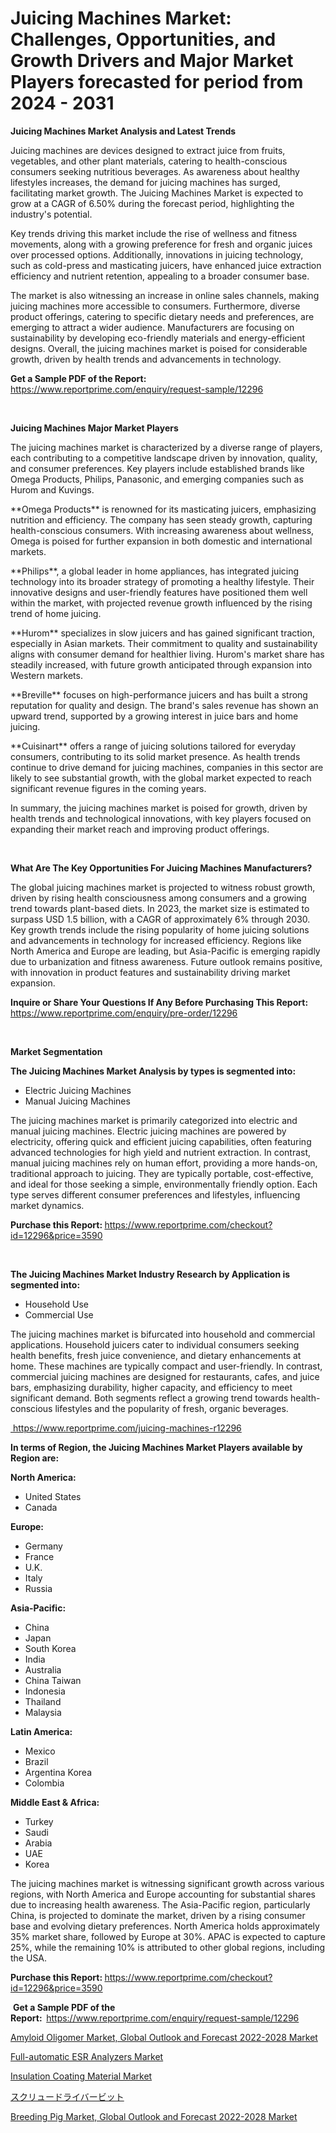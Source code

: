 <p><h1>Juicing Machines Market: Challenges, Opportunities, and Growth Drivers and Major Market Players forecasted for period from 2024 - 2031</h1></p><p><strong>Juicing Machines Market Analysis and Latest Trends</strong></p>
<p><p>Juicing machines are devices designed to extract juice from fruits, vegetables, and other plant materials, catering to health-conscious consumers seeking nutritious beverages. As awareness about healthy lifestyles increases, the demand for juicing machines has surged, facilitating market growth. The Juicing Machines Market is expected to grow at a CAGR of 6.50% during the forecast period, highlighting the industry's potential. </p><p>Key trends driving this market include the rise of wellness and fitness movements, along with a growing preference for fresh and organic juices over processed options. Additionally, innovations in juicing technology, such as cold-press and masticating juicers, have enhanced juice extraction efficiency and nutrient retention, appealing to a broader consumer base. </p><p>The market is also witnessing an increase in online sales channels, making juicing machines more accessible to consumers. Furthermore, diverse product offerings, catering to specific dietary needs and preferences, are emerging to attract a wider audience. Manufacturers are focusing on sustainability by developing eco-friendly materials and energy-efficient designs. Overall, the juicing machines market is poised for considerable growth, driven by health trends and advancements in technology.</p></p>
<p><strong>Get a Sample PDF of the Report:&nbsp;</strong> <a href="https://www.reportprime.com/enquiry/request-sample/12296">https://www.reportprime.com/enquiry/request-sample/12296</a></p>
<p>&nbsp;</p>
<p><strong>Juicing Machines Major Market Players</strong></p>
<p><p>The juicing machines market is characterized by a diverse range of players, each contributing to a competitive landscape driven by innovation, quality, and consumer preferences. Key players include established brands like Omega Products, Philips, Panasonic, and emerging companies such as Hurom and Kuvings.</p><p>**Omega Products** is renowned for its masticating juicers, emphasizing nutrition and efficiency. The company has seen steady growth, capturing health-conscious consumers. With increasing awareness about wellness, Omega is poised for further expansion in both domestic and international markets.</p><p>**Philips**, a global leader in home appliances, has integrated juicing technology into its broader strategy of promoting a healthy lifestyle. Their innovative designs and user-friendly features have positioned them well within the market, with projected revenue growth influenced by the rising trend of home juicing.</p><p>**Hurom** specializes in slow juicers and has gained significant traction, especially in Asian markets. Their commitment to quality and sustainability aligns with consumer demand for healthier living. Hurom's market share has steadily increased, with future growth anticipated through expansion into Western markets.</p><p>**Breville** focuses on high-performance juicers and has built a strong reputation for quality and design. The brand's sales revenue has shown an upward trend, supported by a growing interest in juice bars and home juicing.</p><p>**Cuisinart** offers a range of juicing solutions tailored for everyday consumers, contributing to its solid market presence. As health trends continue to drive demand for juicing machines, companies in this sector are likely to see substantial growth, with the global market expected to reach significant revenue figures in the coming years.</p><p>In summary, the juicing machines market is poised for growth, driven by health trends and technological innovations, with key players focused on expanding their market reach and improving product offerings.</p></p>
<p>&nbsp;</p>
<p><strong>What Are The Key Opportunities For Juicing Machines Manufacturers?</strong></p>
<p><p>The global juicing machines market is projected to witness robust growth, driven by rising health consciousness among consumers and a growing trend towards plant-based diets. In 2023, the market size is estimated to surpass USD 1.5 billion, with a CAGR of approximately 6% through 2030. Key growth trends include the rising popularity of home juicing solutions and advancements in technology for increased efficiency. Regions like North America and Europe are leading, but Asia-Pacific is emerging rapidly due to urbanization and fitness awareness. Future outlook remains positive, with innovation in product features and sustainability driving market expansion.</p></p>
<p><strong>Inquire or Share Your Questions If Any Before Purchasing This Report:</strong> <a href="https://www.reportprime.com/enquiry/pre-order/12296">https://www.reportprime.com/enquiry/pre-order/12296</a></p>
<p>&nbsp;</p>
<p><strong>Market Segmentation</strong></p>
<p><strong>The Juicing Machines Market Analysis by types is segmented into:</strong></p>
<p><ul><li>Electric Juicing Machines</li><li>Manual Juicing Machines</li></ul></p>
<p><p>The juicing machines market is primarily categorized into electric and manual juicing machines. Electric juicing machines are powered by electricity, offering quick and efficient juicing capabilities, often featuring advanced technologies for high yield and nutrient extraction. In contrast, manual juicing machines rely on human effort, providing a more hands-on, traditional approach to juicing. They are typically portable, cost-effective, and ideal for those seeking a simple, environmentally friendly option. Each type serves different consumer preferences and lifestyles, influencing market dynamics.</p></p>
<p><strong>Purchase this Report:&nbsp;</strong><a href="https://www.reportprime.com/checkout?id=12296&price=3590">https://www.reportprime.com/checkout?id=12296&price=3590</a></p>
<p>&nbsp;</p>
<p><strong>The Juicing Machines Market Industry Research by Application is segmented into:</strong></p>
<p><ul><li>Household Use</li><li>Commercial Use</li></ul></p>
<p><p>The juicing machines market is bifurcated into household and commercial applications. Household juicers cater to individual consumers seeking health benefits, fresh juice convenience, and dietary enhancements at home. These machines are typically compact and user-friendly. In contrast, commercial juicing machines are designed for restaurants, cafes, and juice bars, emphasizing durability, higher capacity, and efficiency to meet significant demand. Both segments reflect a growing trend towards health-conscious lifestyles and the popularity of fresh, organic beverages.</p></p>
<p><a href="https://www.reportprime.com/juicing-machines-r12296">&nbsp;https://www.reportprime.com/juicing-machines-r12296</a></p>
<p><strong>In terms of Region, the Juicing Machines Market Players available by Region are:</strong></p>
<p>
    <p> <strong> North America: </strong>
        <ul>
            <li>United States</li>
            <li>Canada</li>
        </ul>
        </p> 
    <p> <strong> Europe: </strong>
        <ul>
            <li>Germany</li>
            <li>France</li>
            <li>U.K.</li>
            <li>Italy</li>
            <li>Russia</li>
        </ul>
        </p> 
    <p> <strong> Asia-Pacific: </strong>
        <ul>
            <li>China</li>
            <li>Japan</li>
            <li>South Korea</li>
            <li>India</li>
            <li>Australia</li>
            <li>China Taiwan</li>
            <li>Indonesia</li>
            <li>Thailand</li>
            <li>Malaysia</li>
        </ul>
        </p> 
    <p> <strong> Latin America: </strong>
        <ul>
            <li>Mexico</li>
            <li>Brazil</li>
            <li>Argentina Korea</li>
            <li>Colombia</li>
        </ul>
        </p> 
    <p> <strong> Middle East & Africa: </strong>
        <ul>
            <li>Turkey</li>
            <li>Saudi</li>
            <li>Arabia</li>
            <li>UAE</li>
            <li>Korea</li>
        </ul>
    </p>
    </p>
<p><p>The juicing machines market is witnessing significant growth across various regions, with North America and Europe accounting for substantial shares due to increasing health awareness. The Asia-Pacific region, particularly China, is projected to dominate the market, driven by a rising consumer base and evolving dietary preferences. North America holds approximately 35% market share, followed by Europe at 30%. APAC is expected to capture 25%, while the remaining 10% is attributed to other global regions, including the USA.</p></p>
<p><strong>Purchase this Report: </strong><a href="https://www.reportprime.com/checkout?id=12296&price=3590">https://www.reportprime.com/checkout?id=12296&price=3590</a></p>
<p>&nbsp;<strong>Get a Sample PDF of the Report:&nbsp;&nbsp;</strong><a href="https://www.reportprime.com/enquiry/request-sample/12296">https://www.reportprime.com/enquiry/request-sample/12296</a></p>
<p><strong></strong></p>
<p><p><a href="https://www.linkedin.com/pulse/amyloid-oligomer-market-global-outlook-forecast-2022-2028-nwm1e?trackingId=7bbLDql2T0auwiw1gNl4xw%3D%3D">Amyloid Oligomer Market, Global Outlook and Forecast 2022-2028 Market</a></p><p><a href="https://issuu.com/reportprime-2/docs/full-automatic-esr-analyzers-market_118cd771eb4e1d">Full-automatic ESR Analyzers Market</a></p><p><a href="https://issuu.com/reportprime-2/docs/insulation-coating-material-market-_2e3864fe3e7006">Insulation Coating Material Market</a></p><p><a href="https://medium.com/@vedakuvlis2023/%E3%83%89%E3%83%A9%E3%82%A4%E3%83%90%E3%83%BC-%E3%83%93%E3%83%83%E3%83%88%E5%B8%82%E5%A0%B4%E3%81%AE%E5%8B%95%E5%90%91%E3%81%A8%E5%88%86%E6%9E%90-%E4%BB%8A%E5%BE%8C%E3%81%AE%E6%88%90%E9%95%B7%E3%81%AB%E5%90%91%E3%81%91%E3%81%9F%E6%A9%9F%E4%BC%9A%E3%81%A8%E8%AA%B2%E9%A1%8C-2024%E5%B9%B4-2031%E5%B9%B4-a278c1399279">スクリュードライバービット</a></p><p><a href="https://www.linkedin.com/pulse/global-breeding-pig-market-outlook-forecast-2022-2028-sector2024-dgplf?trackingId=DezNfZAcTnmLITyQ%2F36v0w%3D%3D">Breeding Pig Market, Global Outlook and Forecast 2022-2028 Market</a></p></p>